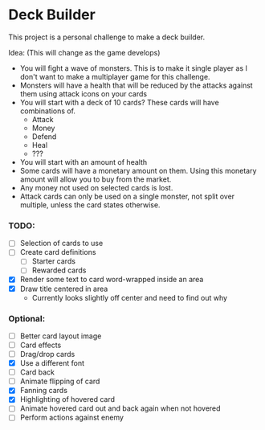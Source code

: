 # Deck Builder

This project is a personal challenge to make a deck builder.

Idea: (This will change as the game develops)
* You will fight a wave of monsters. This is to make it single player as I don't want to make a multiplayer game for this challenge.
* Monsters will have a health that will be reduced by the attacks against them using attack icons on your cards
* You will start with a deck of 10 cards? These cards will have combinations of.
  * Attack
  * Money
  * Defend
  * Heal
  * ???
* You will start with an amount of health
* Some cards will have a monetary amount on them. Using this monetary amount will allow you to buy from the market.
* Any money not used on selected cards is lost.
* Attack cards can only be used on a single monster, not split over multiple, unless the card states otherwise.

### TODO:
- [ ] Selection of cards to use
- [ ] Create card definitions
  - [ ] Starter cards
  - [ ] Rewarded cards
- [x] Render some text to card word-wrapped inside an area
- [x] Draw title centered in area
  - Currently looks slightly off center and need to find out why

### Optional:
- [ ] Better card layout image
- [ ] Card effects
- [ ] Drag/drop cards
- [x] Use a different font
- [ ] Card back
- [ ] Animate flipping of card
- [x] Fanning cards
- [x] Highlighting of hovered card
- [ ] Animate hovered card out and back again when not hovered
- [ ] Perform actions against enemy